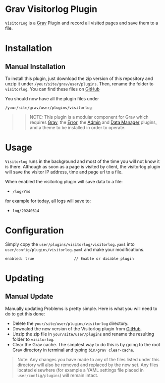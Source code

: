 # Grav Visitorlog Plugin

`VisitorLog` is a [Grav](http://github.com/getgrav/grav) Plugin and record all visited pages and save them to a file.

# Installation

## Manual Installation

To install this plugin, just download the zip version of this repository and unzip it under `/your/site/grav/user/plugins`. Then, rename the folder to `visitorlog`. You can find these files on [GitHub](https://github.com/hugoaf/grav-plugin-visitorlog) 

You should now have all the plugin files under

    /your/site/grav/user/plugins/visitorlog

>> NOTE: This plugin is a modular component for Grav which requires [Grav](http://github.com/getgrav/grav), the [Error](https://github.com/getgrav/grav-plugin-error), the [Admin](https://github.com/getgrav/grav-plugin-admin) and [Data Manager](https://github.com/getgrav/grav-plugin-data-manager) plugins, and a theme to be installed in order to operate.

# Usage

`Visitorlog` runs in the background and most of the time you will not know it is there. Although as soon as a page is visited by client, the visitorlog plugin will save the visitor IP address, time and  page url to a file.

When enabled the visitorlog plugin will save data to a file:

- `/log/Ymd`

for example for today, all logs will save to:

- `log/20240514`
  

# Configuration

Simply copy the `user/plugins/visitorlog/visitorlog.yaml` into `user/config/plugins/visitorlog.yaml` and make your modifications.

`enabled: true 				    // Enable or disable plugin`


# Updating

## Manual Update

Manually updating Problems is pretty simple. Here is what you will need to do to get this done:

* Delete the `your/site/user/plugins/visitorlog` directory.
* Downalod the new version of the Visitorlog plugin from  [GitHub](https://github.com/shaban532/grav-plugin-visitorlog).
* Unzip the zip file in `your/site/user/plugins` and rename the resulting folder to `visitorlog`.
* Clear the Grav cache. The simplest way to do this is by going to the root Grav directory in terminal and typing `bin/grav clear-cache`.

> Note: Any changes you have made to any of the files listed under this directory will also be removed and replaced by the new set. Any files located elsewhere (for example a YAML settings file placed in `user/config/plugins`) will remain intact.
